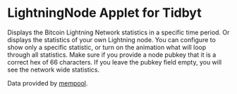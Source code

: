 # LightningNode Applet for Tidbyt

Displays the Bitcoin Lightning Network statistics in a specific time period. Or displays the statistics of your own Lightning node. You can configure to show only a specific statistic, or turn on the animation what will loop through all statistics. Make sure if you provide a node pubkey that it is a correct hex of 66 characters. If you leave the pubkey field empty, you will see the network wide statistics.

Data provided by [mempool](https://github.com/mempool).
